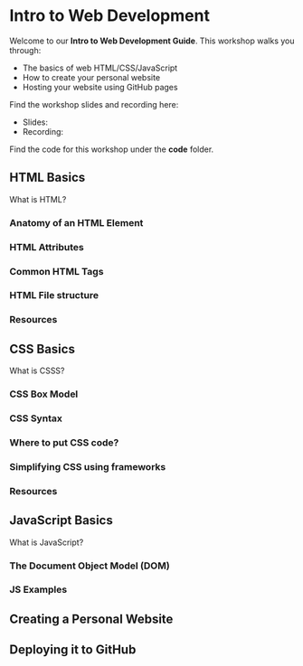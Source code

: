 # Intro to Web Development
Welcome to our **Intro to Web Development Guide**. This workshop walks you through:
- The basics of web HTML/CSS/JavaScript
- How to create your personal website
- Hosting your website using GitHub pages

Find the workshop slides and recording here:
- Slides:
- Recording:

Find the code for this workshop under the **code** folder.

## HTML Basics
What is HTML?

### Anatomy of an HTML Element 

### HTML Attributes

### Common HTML Tags

### HTML File structure

### Resources

## CSS Basics
What is CSSS?
### CSS Box Model

### CSS Syntax

### Where to put CSS code?

### Simplifying CSS using frameworks

### Resources

## JavaScript Basics
What is JavaScript?

### The Document Object Model (DOM)

### JS Examples

## Creating a Personal Website

## Deploying it to GitHub
